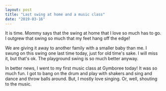 ```yaml
---
layout: post
title: "Last swing at home and a music class"
date: "2019-03-16"
---
```


It is time. Mommy says that the swing at home that I love so much has to go. I outgrew that swing so much that my feet hang off the edge!

We are giving it away to another family with a smaller baby than me. I swung on this swing one last time today, just for old time's sake. I will miss it, but that's ok. The playground swing is so much better anyway.

In better news, I went to my first music class at Gymboree today! It was so much fun. I got to bang on the drum and play with shakers and sing and dance and throw balls around. But, I mostly love singing. Or, well, shouting to the music.
